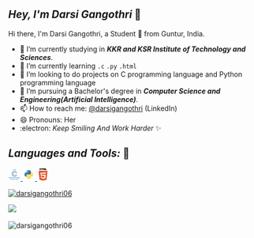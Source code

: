 ## *Hey, I'm Darsi Gangothri* 👋

Hi there, I'm Darsi Gangothri, a Student 🚀 from Guntur, India.

- 🔭 I’m currently studying in _**KKR and KSR Institute of Technology and Sciences**_.
- 🌱 I’m currently learning `.c`  `.py`  `.html`
- 👯 I’m looking to do projects on C programming language and Python programming language
- 💼 I’m pursuing a Bachelor's degree in **_Computer Science and Engineering(Artificial Intelligence)_**.
- 📫 How to reach me: [@darsigangothri](https://www.linkedin.com/in/darsi-gangothri-7a0607209/) (LinkedIn)
- 😄 Pronouns: Her
- :electron: *Keep Smiling And Work Harder* ✨
## _Languages and Tools:_ 👋
<a href="https://github.com/darsigangothri06/mycprograms" target = "_blank"> <img src = "https://raw.githubusercontent.com/github/explore/80688e429a7d4ef2fca1e82350fe8e3517d3494d/topics/c/c.png" width=5%> </a>
<a href = "https://www.python.org/" target = "_blank"> <img src = "https://raw.githubusercontent.com/github/explore/80688e429a7d4ef2fca1e82350fe8e3517d3494d/topics/python/python.png" width = 5%> </a>
<a href = "https://github.com/darsigangothri06/HTML" target = "_blank"> <img src = "https://raw.githubusercontent.com/github/explore/80688e429a7d4ef2fca1e82350fe8e3517d3494d/topics/html/html.png" width = 5%></a>
<!--
[![Top Langs](https://github-readme-stats.vercel.app/api/top-langs/?username=darsigangothri06&layout=compact)](https://github.com/darsigangothri06/github-readme-stats)

[![Top Langs](https://github-readme-stats.vercel.app/api/top-langs/?username=darsigangothri06)](https://github.com/darsigangothri06/github-readme-stats)

<img src="https://github-readme-stats.vercel.app/api?username=darsigangothri06&&show_icons=true&title_color=ffffff&icon_color=bb2acf&text_color=daf7dc&bg_color=151515"> 

<p>&nbsp;<img align="center" src="https://github-readme-stats.vercel.app/api?username=darsigangothri06&show_icons=true&locale=en" alt="darsigangothri06" /></p>
-->

<p align="left"> <a href="https://github.com/darsigangothri06/darsigangothri06"><img src="https://github-profile-trophy.vercel.app/?username=darsigangothri06" alt="darsigangothri06" /></a> </p>

<img src="https://github-readme-stats.vercel.app/api?username=darsigangothri06&&show_icons=true&title_color=ffffff&icon_color=bb2acf&text_color=daf7dc&bg_color=151515"> 

<p><img align="center" src="https://github-readme-streak-stats.herokuapp.com/?user=darsigangothri06&" alt="darsigangothri06" /></p>

